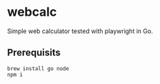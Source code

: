 # webcalc

Simple web calculator tested with playwright in Go.

## Prerequisits

```shell
brew install go node
npm i
```

